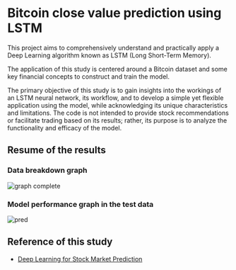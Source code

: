 # Bitcoin close value prediction using LSTM

This project aims to comprehensively understand and practically apply a Deep Learning algorithm known as LSTM (Long Short-Term Memory).

The application of this study is centered around a Bitcoin dataset and some key financial concepts to construct and train the model.

The primary objective of this study is to gain insights into the workings of an LSTM neural network, its workflow, and to develop a simple yet flexible application using the model, while acknowledging its unique characteristics and limitations. The code is not intended to provide stock recommendations or facilitate trading based on its results; rather, its purpose is to analyze the functionality and efficacy of the model.

## Resume of the results
### Data breakdown graph
![graph complete](https://github.com/celiolucaslm/Bitcoin-Prediction-Using-LSTM/assets/95986657/a95f8316-5b9f-45bf-b2e1-3cb1b6973bee)

### Model performance graph in the test data
![pred](https://github.com/celiolucaslm/Bitcoin-Price-Prediction-Using-LSTM/assets/95986657/69bb180a-75cd-492b-b1f9-9feb2bb79d8c)


## Reference of this study

 - [Deep Learning for Stock Market Prediction](https://www.mdpi.com/1099-4300/22/8/840)


